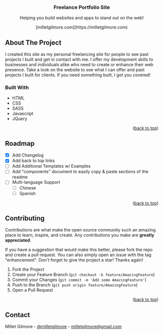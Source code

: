 <h3 align="center">Freelance Portfolio Site</h3>

  <p align="center">
    Helping you build websites and apps to stand out on the web!
  <p align="center">
    [milletgilmore.com](https://milletgilmore.com)

<!-- ABOUT THE PROJECT -->
## About The Project

I created this site as my personal freelancing site for people to see past projects I built and get in contact with me. I offer my development skills to businesses and individuals alike who need to create or enhance their web presence. Take a look on the website to see what I can offer and past projects I built for clients. If you need something built, I got you covered!


### Built With

* HTML
* CSS
* SASS
* Javascript
* JQuery

<p align="right">(<a href="#readme-top">back to top</a>)</p>


<!-- ROADMAP -->
## Roadmap

- [x] Add Changelog
- [x] Add back to top links
- [ ] Add Additional Templates w/ Examples
- [ ] Add "components" document to easily copy & paste sections of the readme
- [ ] Multi-language Support
    - [ ] Chinese
    - [ ] Spanish

<p align="right">(<a href="#readme-top">back to top</a>)</p>



<!-- CONTRIBUTING -->
## Contributing

Contributions are what make the open source community such an amazing place to learn, inspire, and create. Any contributions you make are **greatly appreciated**.

If you have a suggestion that would make this better, please fork the repo and create a pull request. You can also simply open an issue with the tag "enhancement".
Don't forget to give the project a star! Thanks again!

1. Fork the Project
2. Create your Feature Branch (`git checkout -b feature/AmazingFeature`)
3. Commit your Changes (`git commit -m 'Add some AmazingFeature'`)
4. Push to the Branch (`git push origin feature/AmazingFeature`)
5. Open a Pull Request

<p align="right">(<a href="#readme-top">back to top</a>)</p>


<!-- CONTACT -->
## Contact

Millet Gilmore - [@milletgilmore](https://twitter.com/milletgilmore) - milletgilmore@gmail.com


